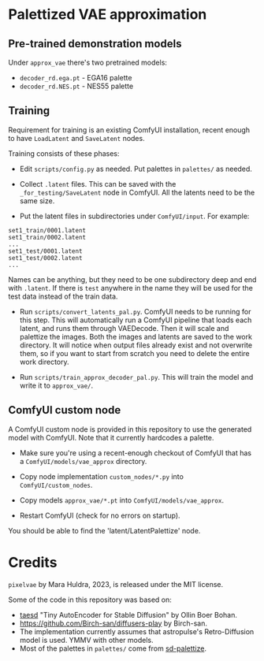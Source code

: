 # Palettized VAE approximation

## Pre-trained demonstration models

Under `approx_vae` there's two pretrained models:

- `decoder_rd.ega.pt` - EGA16 palette
- `decoder_rd.NES.pt` - NES55 palette

## Training

Requirement for training is an existing ComfyUI installation, recent enough to have `LoadLatent` and `SaveLatent` nodes.

Training consists of these phases:

- Edit `scripts/config.py` as needed. Put palettes in `palettes/` as needed.

- Collect `.latent` files. This can be saved with the `_for_testing/SaveLatent` node in ComfyUI. All the latents need to be the same size.

- Put the latent files in subdirectories under `ComfyUI/input`. For example:

```
set1_train/0001.latent
set1_train/0002.latent
...
set1_test/0001.latent
set1_test/0002.latent
...
```

Names can be anything, but they need to be one subdirectory deep and end with `.latent`. If there is `test` anywhere in the name they will be used for the test data instead of the train data.

- Run `scripts/convert_latents_pal.py`. ComfyUI needs to be running for this step. This will automatically run a ComfyUI pipeline that loads each latent, and runs them through VAEDecode. Then it will scale and palettize the images. Both the images and latents are saved to the work directory. It will notice when output files already exist and not overwrite them,
so if you want to start from scratch you need to delete the entire work directory.

- Run `scripts/train_approx_decoder_pal.py`. This will train the model and write it to `approx_vae/`.

## ComfyUI custom node

A ComfyUI custom node is provided in this repository to use the generated model with ComfyUI. Note that it currently hardcodes a palette.

- Make sure you're using a recent-enough checkout of ComfyUI that has a `ComfyUI/models/vae_approx` directory.

- Copy node implementation `custom_nodes/*.py` into `ComfyUI/custom_nodes`.

- Copy models `approx_vae/*.pt` into `ComfyUI/models/vae_approx`.

- Restart ComfyUI (check for no errors on startup).

You should be able to find the 'latent/LatentPalettize' node.

# Credits

`pixelvae` by Mara Huldra, 2023, is released under the MIT license.

Some of the code in this repository was based on:

- [taesd](https://github.com/madebyollin/taesd) "Tiny AutoEncoder for Stable Diffusion" by Ollin Boer Bohan.
- https://github.com/Birch-san/diffusers-play by Birch-san.
- The implementation currently assumes that astropulse's Retro-Diffusion model is used. YMMV with other models.
- Most of the palettes in `palettes/` come from [sd-palettize](https://github.com/Astropulse/sd-palettize).
